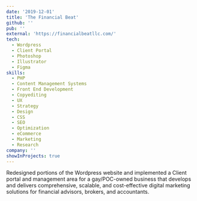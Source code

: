 ```yaml
---
date: '2019-12-01'
title: 'The Financial Beat'
github: ''
pub: ''
external: 'https://financialbeatllc.com/'
tech:
  - Wordpress
  - Client Portal
  - Photoshop
  - Illustrator
  - Figma
skills:
  - PHP
  - Content Management Systems
  - Front End Development
  - Copyediting
  - UX
  - Strategy
  - Design
  - CSS
  - SEO
  - Optimization
  - eCommerce
  - Marketing
  - Research
company: ''
showInProjects: true
---
```


Redesigned portions of the Wordpress website and implemented a Client portal and management area for a gay/POC-owned business that develops and delivers comprehensive, scalable, and cost-effective digital marketing solutions for financial advisors, brokers, and accountants.
